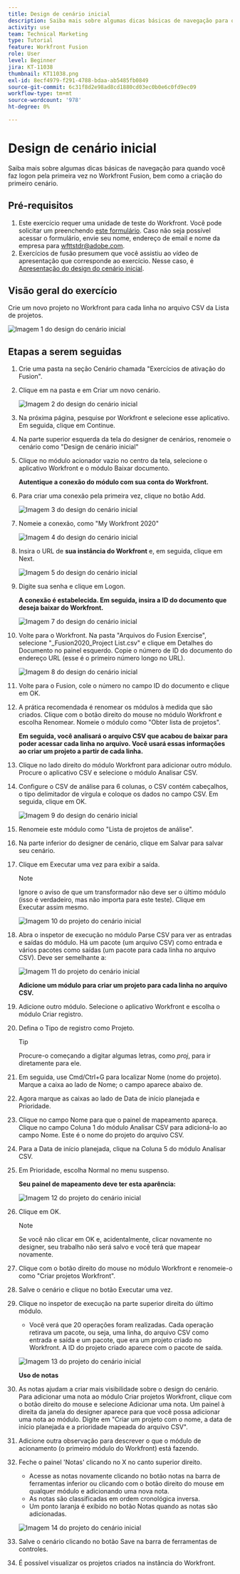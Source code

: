 ```yaml
---
title: Design de cenário inicial
description: Saiba mais sobre algumas dicas básicas de navegação para quando você faz logon pela primeira vez no Workfront Fusion, bem como a criação do primeiro cenário.
activity: use
team: Technical Marketing
type: Tutorial
feature: Workfront Fusion
role: User
level: Beginner
jira: KT-11038
thumbnail: KT11038.png
exl-id: 8ecf4979-f291-4788-bdaa-ab5485fb0849
source-git-commit: 6c31f8d2e98ad8cd1880cd03ec0b0e6c0fd9ec09
workflow-type: tm+mt
source-wordcount: '978'
ht-degree: 0%

---
```


# Design de cenário inicial

Saiba mais sobre algumas dicas básicas de navegação para quando você faz logon pela primeira vez no Workfront Fusion, bem como a criação do primeiro cenário.

## Pré-requisitos

1. Este exercício requer uma unidade de teste do Workfront. Você pode solicitar um preenchendo [este formulário](https://forms.office.com/r/f1J8HRGrNY). Caso não seja possível acessar o formulário, envie seu nome, endereço de email e nome da empresa para wfttstdr@adobe.com.
1. Exercícios de fusão presumem que você assistiu ao vídeo de apresentação que corresponde ao exercício. Nesse caso, é [Apresentação do design do cenário inicial](https://experienceleague.adobe.com/docs/workfront-learn/tutorials-workfront/fusion/understand-the-basics/initial-scenario-design-walkthrough.html?lang=en).


## Visão geral do exercício

Crie um novo projeto no Workfront para cada linha no arquivo CSV da Lista de projetos.

![Imagem 1 do design do cenário inicial](../12-exercises/assets/initial-scenario-design-1.png)

## Etapas a serem seguidas

1. Crie uma pasta na seção Cenário chamada &quot;Exercícios de ativação do Fusion&quot;.
1. Clique em na pasta e em Criar um novo cenário.

   ![Imagem 2 do design do cenário inicial](../12-exercises/assets/initial-scenario-design-2.png)

1. Na próxima página, pesquise por Workfront e selecione esse aplicativo. Em seguida, clique em Continue.
1. Na parte superior esquerda da tela do designer de cenários, renomeie o cenário como &quot;Design de cenário inicial&quot;
1. Clique no módulo acionador vazio no centro da tela, selecione o aplicativo Workfront e o módulo Baixar documento.

   **Autentique a conexão do módulo com sua conta do Workfront.**

1. Para criar uma conexão pela primeira vez, clique no botão Add.

   ![Imagem 3 do design do cenário inicial](../12-exercises/assets/initial-scenario-design-3.png)

1. Nomeie a conexão, como &quot;My Workfront 2020&quot;

   ![Imagem 4 do design do cenário inicial](../12-exercises/assets/initial-scenario-design-4.png)

1. Insira o URL de **sua instância do Workfront** e, em seguida, clique em Next.

   ![Imagem 5 do design do cenário inicial](../12-exercises/assets/initial-scenario-design-5.png)

1. Digite sua senha e clique em Logon.

   **A conexão é estabelecida. Em seguida, insira a ID do documento que deseja baixar do Workfront.**

   ![Imagem 7 do design do cenário inicial](../12-exercises/assets/initial-scenario-design-7.png)

1. Volte para o Workfront. Na pasta &quot;Arquivos do Fusion Exercise&quot;, selecione &quot;_Fusion2020_Project List.csv&quot; e clique em Detalhes do Documento no painel esquerdo. Copie o número de ID do documento do endereço URL (esse é o primeiro número longo no URL).

   ![Imagem 8 do design do cenário inicial](../12-exercises/assets/initial-scenario-design-8.png)

1. Volte para o Fusion, cole o número no campo ID do documento e clique em OK.
1. A prática recomendada é renomear os módulos à medida que são criados. Clique com o botão direito do mouse no módulo Workfront e escolha Renomear. Nomeie o módulo como &quot;Obter lista de projetos&quot;.

   **Em seguida, você analisará o arquivo CSV que acabou de baixar para poder acessar cada linha no arquivo. Você usará essas informações ao criar um projeto a partir de cada linha.**

1. Clique no lado direito do módulo Workfront para adicionar outro módulo. Procure o aplicativo CSV e selecione o módulo Analisar CSV.
1. Configure o CSV de análise para 6 colunas, o CSV contém cabeçalhos, o tipo delimitador de vírgula e coloque os dados no campo CSV. Em seguida, clique em OK.

   ![Imagem 9 do design do cenário inicial](../12-exercises/assets/initial-scenario-design-9.png)

1. Renomeie este módulo como &quot;Lista de projetos de análise&quot;.
1. Na parte inferior do designer de cenário, clique em Salvar para salvar seu cenário.
1. Clique em Executar uma vez para exibir a saída.

   >[!NOTE]
   >
   >Ignore o aviso de que um transformador não deve ser o último módulo (isso é verdadeiro, mas não importa para este teste). Clique em Executar assim mesmo.

   ![Imagem 10 do projeto do cenário inicial](../12-exercises/assets/initial-scenario-design-10.png)

1. Abra o inspetor de execução no módulo Parse CSV para ver as entradas e saídas do módulo. Há um pacote (um arquivo CSV) como entrada e vários pacotes como saídas (um pacote para cada linha no arquivo CSV). Deve ser semelhante a:

   ![Imagem 11 do projeto do cenário inicial](../12-exercises/assets/initial-scenario-design-11.png)

   **Adicione um módulo para criar um projeto para cada linha no arquivo CSV.**

1. Adicione outro módulo. Selecione o aplicativo Workfront e escolha o módulo Criar registro.
1. Defina o Tipo de registro como Projeto.

   >[!TIP]
   >
   >Procure-o começando a digitar algumas letras, como *proj*, para ir diretamente para ele.

1. Em seguida, use Cmd/Ctrl+G para localizar Nome (nome do projeto). Marque a caixa ao lado de Nome; o campo aparece abaixo de.
1. Agora marque as caixas ao lado de Data de início planejada e Prioridade.
1. Clique no campo Nome para que o painel de mapeamento apareça. Clique no campo Coluna 1 do módulo Analisar CSV para adicioná-lo ao campo Nome. Este é o nome do projeto do arquivo CSV.
1. Para a Data de início planejada, clique na Coluna 5 do módulo Analisar CSV.
1. Em Prioridade, escolha Normal no menu suspenso.

   **Seu painel de mapeamento deve ter esta aparência:**

   ![Imagem 12 do projeto do cenário inicial](../12-exercises/assets/initial-scenario-design-12.png)

1. Clique em OK.

   >[!NOTE]
   >
   >Se você não clicar em OK e, acidentalmente, clicar novamente no designer, seu trabalho não será salvo e você terá que mapear novamente.

1. Clique com o botão direito do mouse no módulo Workfront e renomeie-o como &quot;Criar projetos Workfront&quot;.
1. Salve o cenário e clique no botão Executar uma vez.
1. Clique no inspetor de execução na parte superior direita do último módulo.

   + Você verá que 20 operações foram realizadas. Cada operação retirava um pacote, ou seja, uma linha, do arquivo CSV como entrada e saída e um pacote, que era um projeto criado no Workfront. A ID do projeto criado aparece com o pacote de saída.

   ![Imagem 13 do projeto do cenário inicial](../12-exercises/assets/initial-scenario-design-13.png)

   **Uso de notas**

1. As notas ajudam a criar mais visibilidade sobre o design do cenário. Para adicionar uma nota ao módulo Criar projetos Workfront, clique com o botão direito do mouse e selecione Adicionar uma nota. Um painel à direita da janela do designer aparece para que você possa adicionar uma nota ao módulo. Digite em &quot;Criar um projeto com o nome, a data de início planejada e a prioridade mapeada do arquivo CSV&quot;.
1. Adicione outra observação para descrever o que o módulo de acionamento (o primeiro módulo do Workfront) está fazendo.
1. Feche o painel &#39;Notas&#39; clicando no X no canto superior direito.

   + Acesse as notas novamente clicando no botão notas na barra de ferramentas inferior ou clicando com o botão direito do mouse em qualquer módulo e adicionando uma nova nota.
   + As notas são classificadas em ordem cronológica inversa.
   + Um ponto laranja é exibido no botão Notas quando as notas são adicionadas.

   ![Imagem 14 do projeto do cenário inicial](../12-exercises/assets/initial-scenario-design-14.png)

1. Salve o cenário clicando no botão Save na barra de ferramentas de controles.
1. É possível visualizar os projetos criados na instância do Workfront.
